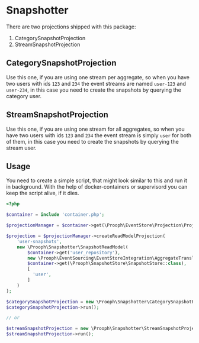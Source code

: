 # Snapshotter

There are two projections shipped with this package:

1) CategorySnapshotProjection
2) StreamSnapshotProjection

## CategorySnapshotProjection

Use this one, if you are using one stream per aggregate, so when you have two users with ids `123` and `234` the event
streams are named `user-123` and `user-234`, in this case you need to create the snapshots by querying the category user.

## StreamSnapshotProjection

Use this one, if you are using one stream for all aggregates, so when you have two users with ids `123` and `234` the event
stream is simply `user` for both of them, in this case you need to create the snapshots by querying the stream user.

## Usage

You need to create a simple script, that might look similar to this and run it in background.
With the help of docker-containers or supervisord you can keep the script alive, if it dies.

```php
<?php

$container = include 'container.php';

$projectionManager = $container->get(\Prooph\EventStore\Projection\ProjectionManager::class);

$projection = $projectionManager->createReadModelProjection(
    'user-snapshots',
    new \Prooph\Snapshotter\SnapshotReadModel(
        $container->get('user_repository'),
        new \Prooph\EventSourcing\EventStoreIntegration\AggregateTranslator(),
        $container->get(\Prooph\SnapshotStore\SnapshotStore::class),
        [
          'user',
        ]
    )
);

$categorySnapshotProjection = new \Prooph\Snapshotter\CategorySnapshotProjection($projection, 'user');
$categorySnapshotProjection->run();

// or

$streamSnapshotProjection = new \Prooph\Snapshotter\StreamSnapshotProjection($projection, 'user');
$streamSnapshotProjection->run();
```
